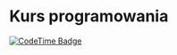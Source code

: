 # Kurs programowania

[![CodeTime Badge](https://img.shields.io/endpoint?style=for-the-badge&color=222&url=https%3A%2F%2Fapi.codetime.dev%2Fshield%3Fid%3D30304%26project%3Dkp_lab%26in=0)](https://codetime.dev)